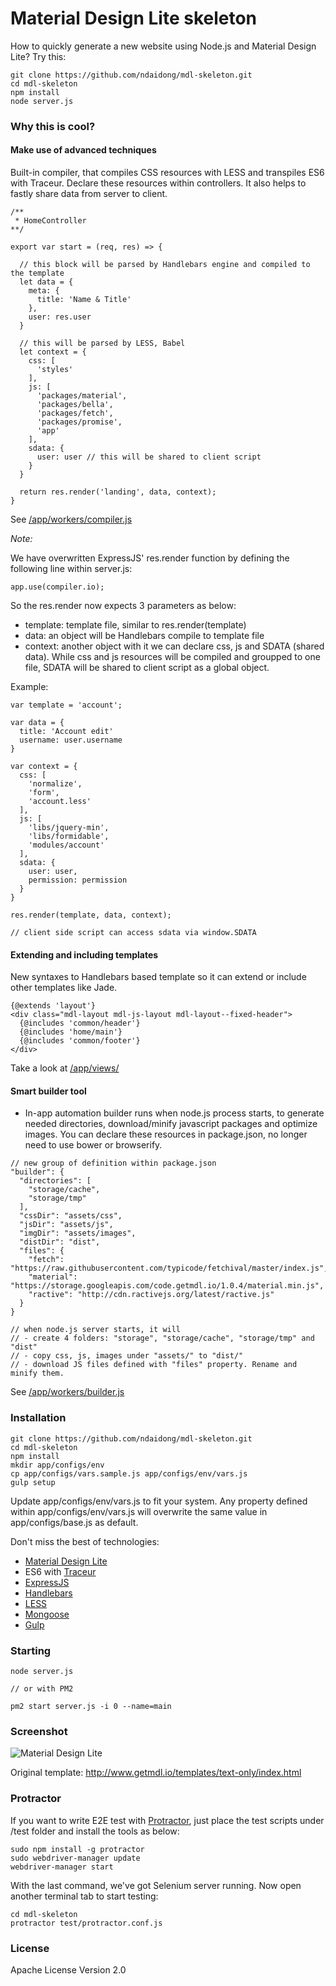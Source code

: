 # Material Design Lite skeleton

How to quickly generate a new website using Node.js and Material Design Lite? Try this:

```
git clone https://github.com/ndaidong/mdl-skeleton.git
cd mdl-skeleton
npm install
node server.js
```


### Why this is cool?

#### Make use of advanced techniques

Built-in compiler, that compiles CSS resources with LESS and transpiles ES6 with Traceur. Declare these resources within controllers. It also helps to fastly share data from server to client.

```
/**
 * HomeController
**/

export var start = (req, res) => {

  // this block will be parsed by Handlebars engine and compiled to the template
  let data = {
    meta: {
      title: 'Name & Title'
    },
    user: res.user
  }

  // this will be parsed by LESS, Babel
  let context = {
    css: [
      'styles'
    ],
    js: [
      'packages/material',
      'packages/bella',
      'packages/fetch',
      'packages/promise',
      'app'
    ],
    sdata: {
      user: user // this will be shared to client script
    }
  }

  return res.render('landing', data, context);
}

```
See [/app/workers/compiler.js](https://github.com/ndaidong/mdl-skeleton/blob/master/app/workers/compiler.js)

*Note:*

We have overwritten ExpressJS' res.render function by defining the following line within server.js:

```
app.use(compiler.io);
```

So the res.render now expects 3 parameters as below:

- template: template file, similar to res.render(template)
- data: an object will be Handlebars compile to template file
- context: another object with it we can declare css, js and SDATA (shared data). While css and js resources will be compiled and groupped to one file, SDATA will be shared to client script as a global object.

Example:

```
var template = 'account';

var data = {
  title: 'Account edit'
  username: user.username
}

var context = {
  css: [
    'normalize',
    'form',
    'account.less'
  ],
  js: [
    'libs/jquery-min',
    'libs/formidable',
    'modules/account'
  ],
  sdata: {
    user: user,
    permission: permission
  }
}

res.render(template, data, context);

// client side script can access sdata via window.SDATA
```

#### Extending and including templates

New syntaxes to Handlebars based template so it can extend or include other templates like Jade.

```
{@extends 'layout'}
<div class="mdl-layout mdl-js-layout mdl-layout--fixed-header">
  {@includes 'common/header'}
  {@includes 'home/main'}
  {@includes 'common/footer'}
</div>
```

Take a look at [/app/views/](https://github.com/ndaidong/mdl-skeleton/tree/master/app/views)


#### Smart builder tool

- In-app automation builder runs when node.js process starts, to generate needed directories, download/minify javascript packages and optimize images. You can declare these resources in package.json, no longer need to use bower or browserify.

```
// new group of definition within package.json
"builder": {
  "directories": [
    "storage/cache",
    "storage/tmp"
  ],
  "cssDir": "assets/css",
  "jsDir": "assets/js",
  "imgDir": "assets/images",
  "distDir": "dist",
  "files": {
    "fetch": "https://raw.githubusercontent.com/typicode/fetchival/master/index.js",
    "material": "https://storage.googleapis.com/code.getmdl.io/1.0.4/material.min.js",
    "ractive": "http://cdn.ractivejs.org/latest/ractive.js"
  }
}

// when node.js server starts, it will
// - create 4 folders: "storage", "storage/cache", "storage/tmp" and "dist"
// - copy css, js, images under "assets/" to "dist/"
// - download JS files defined with "files" property. Rename and minify them.
```

See [/app/workers/builder.js](https://github.com/ndaidong/mdl-skeleton/blob/master/app/workers/builder.js)


### Installation

```
git clone https://github.com/ndaidong/mdl-skeleton.git
cd mdl-skeleton
npm install
mkdir app/configs/env
cp app/configs/vars.sample.js app/configs/env/vars.js
gulp setup
```

Update app/configs/env/vars.js to fit your system.
Any property defined within app/configs/env/vars.js will overwrite the same value in app/configs/base.js as default.


Don't miss the best of technologies:

- [Material Design Lite](http://www.getmdl.io/)
- ES6 with [Traceur](https://github.com/google/traceur-compiler)
- [ExpressJS](http://expressjs.com)
- [Handlebars](http://handlebarsjs.com/)
- [LESS](http://lesscss.org/)
- [Mongoose](http://mongoosejs.com/)
- [Gulp](http://gulpjs.com/)


### Starting

```
node server.js

// or with PM2

pm2 start server.js -i 0 --name=main

```

### Screenshot

![Material Design Lite](http://i.imgur.com/SJC0rl5.png)

Original template: http://www.getmdl.io/templates/text-only/index.html


### Protractor

If you want to write E2E test with [Protractor](http://www.protractortest.org), just place the test scripts under /test folder and install the tools as below:

```
sudo npm install -g protractor
sudo webdriver-manager update
webdriver-manager start
```

With the last command, we've got Selenium server running. Now open another terminal tab to start testing:

```
cd mdl-skeleton
protractor test/protractor.conf.js
```


### License

Apache License Version 2.0

